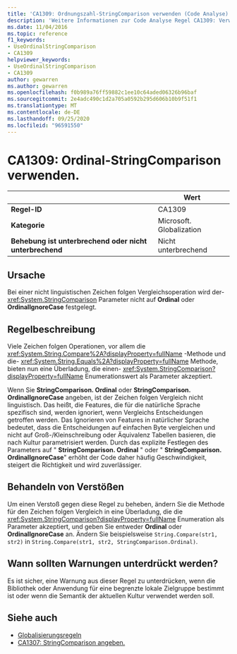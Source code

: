 ```yaml
---
title: 'CA1309: Ordnungszahl-StringComparison verwenden (Code Analyse)'
description: 'Weitere Informationen zur Code Analyse Regel CA1309: Verwenden von Ordnungszahl StringComparison'
ms.date: 11/04/2016
ms.topic: reference
f1_keywords:
- UseOrdinalStringComparison
- CA1309
helpviewer_keywords:
- UseOrdinalStringComparison
- CA1309
author: gewarren
ms.author: gewarren
ms.openlocfilehash: f0b989a76ff59882c1ee10c64aded06326b96baf
ms.sourcegitcommit: 2e4adc490c1d2a705a0592b295d606b10b9f51f1
ms.translationtype: MT
ms.contentlocale: de-DE
ms.lasthandoff: 09/25/2020
ms.locfileid: "96591550"
---
```

# <a name="ca1309-use-ordinal-stringcomparison"></a>CA1309: Ordinal-StringComparison verwenden.

|                                     | Wert                   |
|-------------------------------------|-------------------------|
| **Regel-ID**                         | CA1309                  |
| **Kategorie**                        | Microsoft. Globalization |
| **Behebung ist unterbrechend oder nicht unterbrechend** | Nicht unterbrechend            |

## <a name="cause"></a>Ursache

Bei einer nicht linguistischen Zeichen folgen Vergleichsoperation wird der- <xref:System.StringComparison> Parameter nicht auf **Ordinal** oder **OrdinalIgnoreCase** festgelegt.

## <a name="rule-description"></a>Regelbeschreibung

Viele Zeichen folgen Operationen, vor allem die <xref:System.String.Compare%2A?displayProperty=fullName> -Methode und die- <xref:System.String.Equals%2A?displayProperty=fullName> Methode, bieten nun eine Überladung, die einen- <xref:System.StringComparison?displayProperty=fullName> Enumerationswert als Parameter akzeptiert.

Wenn Sie **StringComparison. Ordinal** oder **StringComparison. OrdinalIgnoreCase** angeben, ist der Zeichen folgen Vergleich nicht linguistisch. Das heißt, die Features, die für die natürliche Sprache spezifisch sind, werden ignoriert, wenn Vergleichs Entscheidungen getroffen werden. Das Ignorieren von Features in natürlicher Sprache bedeutet, dass die Entscheidungen auf einfachen Byte vergleichen und nicht auf Groß-/Kleinschreibung oder Äquivalenz Tabellen basieren, die nach Kultur parametrisiert werden. Durch das explizite Festlegen des Parameters auf " **StringComparison. Ordinal** " oder " **StringComparison. OrdinalIgnoreCase**" erhöht der Code daher häufig Geschwindigkeit, steigert die Richtigkeit und wird zuverlässiger.

## <a name="how-to-fix-violations"></a>Behandeln von Verstößen

Um einen Verstoß gegen diese Regel zu beheben, ändern Sie die Methode für den Zeichen folgen Vergleich in eine Überladung, die die <xref:System.StringComparison?displayProperty=fullName> Enumeration als Parameter akzeptiert, und geben Sie entweder **Ordinal** oder **OrdinalIgnoreCase** an. Ändern Sie beispielsweise `String.Compare(str1, str2)` in `String.Compare(str1, str2, StringComparison.Ordinal)`.

## <a name="when-to-suppress-warnings"></a>Wann sollten Warnungen unterdrückt werden?

Es ist sicher, eine Warnung aus dieser Regel zu unterdrücken, wenn die Bibliothek oder Anwendung für eine begrenzte lokale Zielgruppe bestimmt ist oder wenn die Semantik der aktuellen Kultur verwendet werden soll.

## <a name="see-also"></a>Siehe auch

- [Globalisierungsregeln](globalization-warnings.md)
- [CA1307: StringComparison angeben.](ca1307.md)
